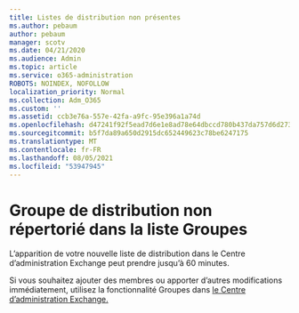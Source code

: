 ```yaml
---
title: Listes de distribution non présentes
ms.author: pebaum
author: pebaum
manager: scotv
ms.date: 04/21/2020
ms.audience: Admin
ms.topic: article
ms.service: o365-administration
ROBOTS: NOINDEX, NOFOLLOW
localization_priority: Normal
ms.collection: Adm_O365
ms.custom: ''
ms.assetid: ccb3e76a-557e-42fa-a9fc-95e396a1a74d
ms.openlocfilehash: d47241f92f5ead7d6e1e8ad78e64dbccd780b437da757d6d273778fcc5372378
ms.sourcegitcommit: b5f7da89a650d2915dc652449623c78be6247175
ms.translationtype: MT
ms.contentlocale: fr-FR
ms.lasthandoff: 08/05/2021
ms.locfileid: "53947945"
---
```

# <a name="distribution-group-not-showing-in-groups-list"></a>Groupe de distribution non répertorié dans la liste Groupes

L’apparition de votre nouvelle liste de distribution dans le Centre d’administration Exchange peut prendre jusqu’à 60 minutes.
  
Si vous souhaitez ajouter des membres ou apporter d’autres modifications immédiatement, utilisez la fonctionnalité Groupes dans [le Centre d’administration Exchange.](https://outlook.office365.com/ecp/?rfr=Admin_o365&amp;exsvurl=1&amp;mkt=en-US.aspx)
  


